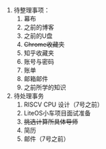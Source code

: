 1. 待整理事项：
	1. 幕布
	2. 之前的博客
	3. 之前的U盘
	4. ~~Chrome收藏夹~~
	5. 知乎收藏夹
	6. 账号与密码
	7. 账单
	8. 邮箱邮件
	9. 之前所学的知识
3. 待处理事务
	1. RISCV CPU 设计（7号之前）
	2. LiteOS小车项目面试准备
	3. ~~挑选计算所具体导师~~
	4. 简历
	5. 邮件（7号之前）